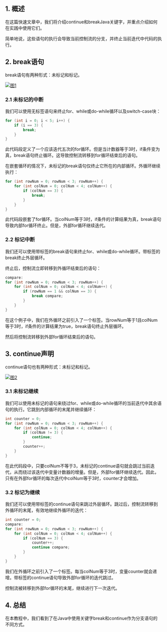 ## 1. 概述

在这篇快速文章中，我们将介绍continue和breakJava关键字，并重点介绍如何在实践中使用它们。

简单地说，这些语句的执行会导致当前控制流的分支，并终止当前迭代中代码的执行。

## 2. break语句

break语句有两种形式：未标记和标记。

[![图1](https://www.baeldung.com/wp-content/uploads/2017/11/Illustration-1-1024x1024.jpg)](https://www.baeldung.com/wp-content/uploads/2017/11/Illustration-1.jpg)

### 2.1 未标记的中断

我们可以使用无标签语句来终止for、while或do-while循环以及switch-case块：

```java
for (int i = 0; i < 5; i++) {
    if (i == 3) {
        break;
    }
}
```

此代码段定义了一个应该迭代五次的for循环。但是当计数器等于3时，if条件变为真，break语句终止循环。这导致控制流转移到for循环结束后的语句。

在嵌套循环的情况下，未标记的break语句仅终止它所在的内部循环。外循环继续执行：

```java
for (int rowNum = 0; rowNum < 3; rowNum++) {
    for (int colNum = 0; colNum < 4; colNum++) {
        if (colNum == 3) {
            break;
        }
    }
}
```

此代码段嵌套了for循环。当colNum等于3时，if条件的计算结果为真，break语句导致内部for循环终止。但是，外部for循环继续迭代。

### 2.2 标记中断

我们还可以使用带标签的break语句来终止for、while或do-while循环。带标签的break终止外层循环。

终止后，控制流立即转移到外循环结束后的语句：

```java
compare: 
for (int rowNum = 0; rowNum < 3; rowNum++) {
    for (int colNum = 0; colNum < 4; colNum++) {
        if (rowNum == 1 && colNum == 3) {
            break compare;
        }
    }
}
```

在这个例子中，我们在外循环之前引入了一个标签。当rowNum等于1且colNum等于3时，if条件的计算结果为true，break语句终止外层循环。

然后将控制流转移到外部for循环结束后的语句。

## 3. continue声明

continue语句也有两种形式：未标记和标记。

[![图2](https://www.baeldung.com/wp-content/uploads/2017/11/Illustration-2-1024x1024.jpg)](https://www.baeldung.com/wp-content/uploads/2017/11/Illustration-2.jpg)

### 3.1 未标记继续

我们可以使用未标记的语句来绕过for、while或do-while循环的当前迭代中其余语句的执行。它跳到内部循环的末尾并继续循环：

```java
int counter = 0;
for (int rowNum = 0; rowNum < 3; rowNum++) {
    for (int colNum = 0; colNum < 4; colNum++) {
        if (colNum != 3) {
            continue;
        }
        counter++;
    }
}
```

在此代码段中，只要colNum不等于3，未标记的continue语句就会跳过当前迭代，从而绕过该迭代中变量计数器的增量。但是，外部for循环继续迭代。因此，只有在外部for循环的每次迭代中colNum等于3时，counter才会增加。

### 3.2 标记为继续

我们还可以使用带标签的continue语句来跳过外层循环。跳过后，控制流转移到外循环的末尾，有效地继续外循环的迭代：

```java
int counter = 0;
compare: 
for (int rowNum = 0; rowNum < 3; rowNum++) {
    for (int colNum = 0; colNum < 4; colNum++) {
        if (colNum == 3) {
            counter++;
            continue compare;
        }
    }
}
```

我们在外循环之前引入了一个标签。每当colNum等于3时，变量counter就会递增。带标签的continue语句导致外部for循环的迭代跳过。

控制流被转移到外部for循环的末尾，继续进行下一次迭代。

## 4. 总结

在本教程中，我们看到了在Java中使用关键字break和continue作为分支语句的不同方式。